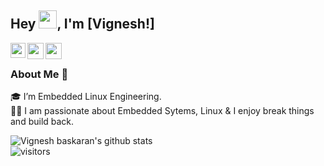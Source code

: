 ## Hey <img src="https://github.com/TheDudeThatCode/TheDudeThatCode/blob/master/Assets/Hi.gif" width="29px">, I'm [Vignesh!] 

<a href="https://www.linkedin.com/in/b-vignesh-baskaran/">
  <img align="left" width="24px" src="https://cdn.jsdelivr.net/npm/simple-icons@v3/icons/linkedin.svg"  />
</a>
<a href="https://twitter.com/VIGNESH14139940">
  <img align="left" width="26px" src="https://cdn.jsdelivr.net/npm/simple-icons@v3/icons/twitter.svg" />
</a>
<a href="mailto:vigneshbbaskaran@gmail.com">
  <img align="left" width="26px" src="https://cdn.jsdelivr.net/npm/simple-icons@v3/icons/gmail.svg" />
</a>
<br />

### About Me 🚀
🎓 I’m Embedded Linux Engineering. </br>
👨‍💻  I am passionate about Embedded Sytems, Linux & I enjoy break things and build back. </br>


![Vignesh baskaran's github stats](https://github-readme-stats.vercel.app/api?username=vigneshbbaskaran&show_icons=true&hide_border=true)
<br />
![visitors](https://visitor-badge.laobi.icu/badge?page_id=kunal-kushwaha.kunal-kushwaha)
